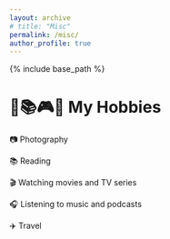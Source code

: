 ```yaml
---
layout: archive
# title: "Misc"
permalink: /misc/
author_profile: true
---
```


{% include base_path %}

🎨📚🎮🍳 My Hobbies
=====
📷 Photography

📚 Reading

🎬 Watching movies and TV series

🎧 Listening to music and podcasts

✈️ Travel